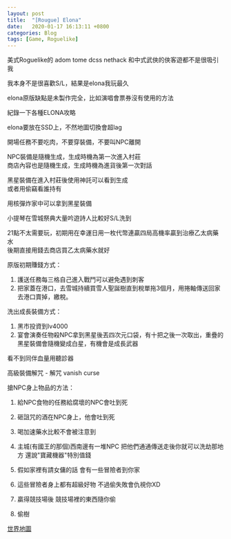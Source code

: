 ```yaml
---
layout: post
title:  "[Rougue] Elona"
date:   2020-01-17 16:13:11 +0800
categories: Blog
tags: [Game, Roguelike]
---
```


美式Roguelike的 adom tome dcss nethack 和中式武俠的俠客遊都不是很吸引我

我本身不是很喜歡S/L，結果是elona我玩最久

elona原版缺點是未製作完全，比如演唱會票券沒有使用的方法


紀錄一下各種ELONA攻略

elona要放在SSD上，不然地圖切換會超lag

開場任務不要吃肉，不要穿裝備，不要叫NPC離開

NPC裝備是隨機生成，生成時機為第一次進入村莊  
商店內容也是隨機生成，生成時機為進貨後第一次對話

黑星裝備在進入村莊後使用神託可以看到生成   
或者用偷竊看誰持有

用核彈炸家中可以拿到黑星裝備

小提琴在雪城祭典大量吟遊詩人比較好S/L洗到

21點不太需要玩，初期用在幸運日用一枚代幣連贏四局高機率贏到治療乙太病藥水  
後期直接用錢去商店買乙太病藥水就好


原版初期賺錢方式：  
1. 護送任務每三格自己進入戰鬥可以避免遇到刺客  
2. 把家蓋在港口，去雪城持續買雪人聖誕樹直到稅單拖3個月，用捲軸傳送回家去港口賣掉，繳稅。

洗出成長裝備方式：  
1. 黑市投資到lv4000  
2. 宴會演奏任物殺NPC拿到黑星後丟四次元口袋，有十把之後一次取出，重疊的黑星裝備會隨機變成白星，有機會是成長武器


看不到同伴血量用聽診器

高級裝備解咒 - 解咒 vanish curse



搶NPC身上物品的方法：

1. 給NPC食物的任務給腐壞的NPC會吐到死  
2. 砸詛咒的酒在NPC身上，他會吐到死 



1. 喝加速藥水比較不會被注意到
1. 主城(有國王的那個)西南邊有一堆NPC 把他們通通傳送走後你就可以洗劫那地方 還說"寶藏機器"特別值錢
1. 假如家裡有請女傭的話 會有一些冒險者到你家
1. 這些冒險者身上都有超級好物 不過偷失敗會仇視你XD
1. 贏得競技場後 競技場裡的東西隨你偷
1. 偷樹 


[世界地圖](https://vignette.wikia.nocookie.net/elona/images/8/89/ElonaWorldMap.jpg)